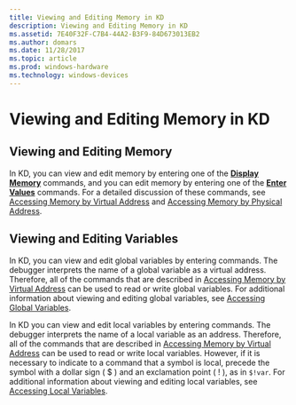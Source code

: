 ```yaml
---
title: Viewing and Editing Memory in KD
description: Viewing and Editing Memory in KD
ms.assetid: 7E40F32F-C7B4-44A2-B3F9-84D673013EB2
ms.author: domars
ms.date: 11/28/2017
ms.topic: article
ms.prod: windows-hardware
ms.technology: windows-devices
---
```


# Viewing and Editing Memory in KD


## <span id="Viewing_and_Editing_Memory"></span><span id="viewing_and_editing_memory"></span><span id="VIEWING_AND_EDITING_MEMORY"></span>Viewing and Editing Memory


In KD, you can view and edit memory by entering one of the [**Display Memory**](d--da--db--dc--dd--dd--df--dp--dq--du--dw--dw--dyb--dyd--display-memor.md) commands, and you can edit memory by entering one of the [**Enter Values**](e--ea--eb--ed--ed--ef--ep--eq--eu--ew--eza--ezu--enter-values-.md) commands. For a detailed discussion of these commands, see [Accessing Memory by Virtual Address](accessing-memory-by-virtual-address.md) and [Accessing Memory by Physical Address](accessing-memory-by-physical-address.md).

## <span id="Viewing_and_Editing_Variables"></span><span id="viewing_and_editing_variables"></span><span id="VIEWING_AND_EDITING_VARIABLES"></span>Viewing and Editing Variables


In KD, you can view and edit global variables by entering commands. The debugger interprets the name of a global variable as a virtual address. Therefore, all of the commands that are described in [Accessing Memory by Virtual Address](accessing-memory-by-virtual-address.md) can be used to read or write global variables. For additional information about viewing and editing global variables, see [Accessing Global Variables](accessing-global-variables.md).

In KD you can view and edit local variables by entering commands. The debugger interprets the name of a local variable as an address. Therefore, all of the commands that are described in [Accessing Memory by Virtual Address](accessing-memory-by-virtual-address.md) can be used to read or write local variables. However, if it is necessary to indicate to a command that a symbol is local, precede the symbol with a dollar sign ( $ ) and an exclamation point ( ! ), as in `$!var`. For additional information about viewing and editing local variables, see [Accessing Local Variables](accessing-local-variables.md).

 

 





